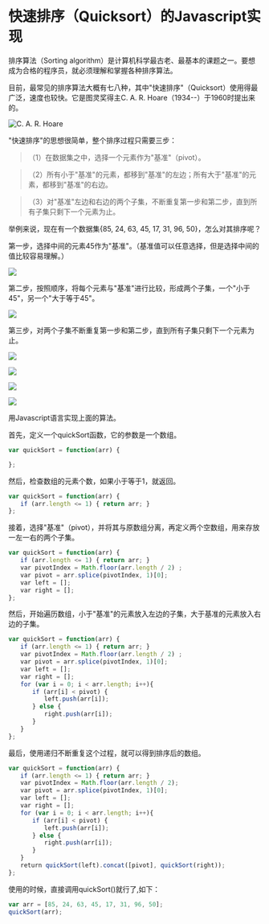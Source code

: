 # 快速排序（Quicksort）的Javascript实现

排序算法（Sorting algorithm）是计算机科学最古老、最基本的课题之一。要想成为合格的程序员，就必须理解和掌握各种排序算法。

目前，最常见的排序算法大概有七八种，其中"快速排序"（Quicksort）使用得最广泛，速度也较快。它是图灵奖得主C. A. R. Hoare（1934--）于1960时提出来的。

![C. A. R. Hoare](https://github.com/crossyou/book/blob/master/_static/img/CARHoare.jpg)

"快速排序"的思想很简单，整个排序过程只需要三步：
>（1）在数据集之中，选择一个元素作为"基准"（pivot）。

>（2）所有小于"基准"的元素，都移到"基准"的左边；所有大于"基准"的元素，都移到"基准"的右边。

>（3）对"基准"左边和右边的两个子集，不断重复第一步和第二步，直到所有子集只剩下一个元素为止。

举例来说，现在有一个数据集{85, 24, 63, 45, 17, 31, 96, 50}，怎么对其排序呢？

第一步，选择中间的元素45作为"基准"。（基准值可以任意选择，但是选择中间的值比较容易理解。）

![](https://github.com/crossyou/book/blob/master/_static/img/quicksort1.png)

第二步，按照顺序，将每个元素与"基准"进行比较，形成两个子集，一个"小于45"，另一个"大于等于45"。

![](https://github.com/crossyou/book/blob/master/_static/img/quicksort2.png)

第三步，对两个子集不断重复第一步和第二步，直到所有子集只剩下一个元素为止。

![](https://github.com/crossyou/book/blob/master/_static/img/quicksort3.png)

![](https://github.com/crossyou/book/blob/master/_static/img/quicksort4.png)

![](https://github.com/crossyou/book/blob/master/_static/img/quicksort5.png)

![](https://github.com/crossyou/book/blob/master/_static/img/quicksort6.png)

用Javascript语言实现上面的算法。

首先，定义一个quickSort函数，它的参数是一个数组。

```javascript
var quickSort = function(arr) {

};
```

然后，检查数组的元素个数，如果小于等于1，就返回。

```javascript
var quickSort = function(arr) {
　　if (arr.length <= 1) { return arr; }
};
```

接着，选择"基准"（pivot），并将其与原数组分离，再定义两个空数组，用来存放一左一右的两个子集。

```javascript
var quickSort = function(arr) {
　　if (arr.length <= 1) { return arr; }
　　var pivotIndex = Math.floor(arr.length / 2) ;
　　var pivot = arr.splice(pivotIndex, 1)[0];
　　var left = [];
　　var right = [];
};
```

然后，开始遍历数组，小于"基准"的元素放入左边的子集，大于基准的元素放入右边的子集。

```javascript
var quickSort = function(arr) {
　　if (arr.length <= 1) { return arr; }
　　var pivotIndex = Math.floor(arr.length / 2) ;
　　var pivot = arr.splice(pivotIndex, 1)[0];
　　var left = [];
　　var right = [];
　　for (var i = 0; i < arr.length; i++){
　　　　if (arr[i] < pivot) {
　　　　　　left.push(arr[i]);
　　　　} else {
　　　　　　right.push(arr[i]);
　　　　}
　　}
};
```

最后，使用递归不断重复这个过程，就可以得到排序后的数组。

```javascript
var quickSort = function(arr) {
　　if (arr.length <= 1) { return arr; }
　　var pivotIndex = Math.floor(arr.length / 2);
　　var pivot = arr.splice(pivotIndex, 1)[0];
　　var left = [];
　　var right = [];
　　for (var i = 0; i < arr.length; i++){
　　　　if (arr[i] < pivot) {
　　　　　　left.push(arr[i]);
　　　　} else {
　　　　　　right.push(arr[i]);
　　　　}
　　}
　　return quickSort(left).concat([pivot], quickSort(right));
};
```

使用的时候，直接调用quickSort()就行了,如下：

```javascript
var arr = [85, 24, 63, 45, 17, 31, 96, 50];
quickSort(arr);
```